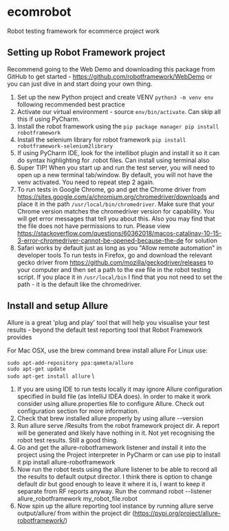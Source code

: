 # ecomrobot
Robot testing framework for ecommerce project work

## Setting up Robot Framework project
Recommend going to the Web Demo and downloading this package from GitHub to get started - https://github.com/robotframework/WebDemo or you can just dive in and start doing your own thing.

1. Set up the new Python project and create VENV `python3 -m venv env` following recommended best practice
2. Activate our virtual environment - source `env/bin/activate`. Can skip all this if using PyCharm.
3. Install the robot framework using the `pip package manager pip install robotframework`
4. Install the selenium library for robot framework `pip install robotframework-selenium2library`
5. If using PyCharm IDE, look for the intellibot plugin and install it so it can do syntax highlighting for .robot files. Can install using terminal also
6. Super TIP! When you start up and run the test server, you will need to open up a new terminal tab/window. By default, you will not have the venv activated. You need to repeat step 2 again.
7. To run tests in Google Chrome, go and get the Chrome driver from https://sites.google.com/a/chromium.org/chromedriver/downloads and place it in the path `/usr/local/bin/chromedriver`. Make sure that your Chrome version matches the chromedriver version for capability. You will get error messages that tell you about this. Also you may find that the file does not have permissions to run. Please view https://stackoverflow.com/questions/60362018/macos-catalinav-10-15-3-error-chromedriver-cannot-be-opened-because-the-de for solution
8. Safari works by default just as long as you "Allow remote automation" in developer tools
To run tests in Firefox, go and download the relevant gecko driver from https://github.com/mozilla/geckodriver/releases to your computer and then set a path to the exe file in the robot testing script. If you place it in `/usr/local/bin` I find that you not need to set the path - it is the default like the chromedriver.

## Install and setup Allure
Allure is a great 'plug and play' tool that will help you visualise your test results - beyond the default test reporting tool that Robot Framework provides

For Mac OSX, use the brew command brew install allure 
For Linux use:

`sudo apt-add-repository ppa:qameta/allure` \
`sudo apt-get update` \
`sudo apt-get install allure` \

1. If you are using IDE to run tests locally it may ignore Allure configuration specified in build file (as IntelliJ IDEA does). In order to make it work consider using allure.properties file to configure Allure. Check out configuration section for more information.
2. Check that brew installed allure properly by using allure --version
3. Run allure serve /Results from the robot framework project dir. A report will be generated and likely have nothing in it. Not yet recognising the robot test results. Still a good thing.
4. Go and get the allure-robotframework listener and install it into the project using the Project interpreter in PyCharm or can use pip to install it pip install allure-robotframework
5. Now run the robot tests using the allure listener to be able to record all the results to default output director. I think there is option to change default dir but good enough to leave it where it is, I want to keep it separate from RF reports anyway. Run the command robot --listener allure_robotframework my_robot_file.robot
6. Now spin up the allure reporting tool instance by running allure serve output/allure/ from within the project dir (https://pypi.org/project/allure-robotframework/)

